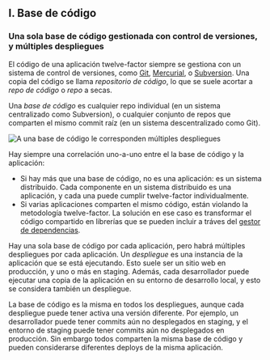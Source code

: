 ## I. Base de código
### Una sola base de código gestionada con control de versiones, y múltiples despliegues

El código de una aplicación twelve-factor siempre se gestiona con un sistema de control de versiones, como [Git](http://git-scm.com/), [Mercurial](http://mercurial.selenic.com/), o [Subversion](http://subversion.apache.org/). Una copia del código se llama *repositorio de código*, lo que se suele acortar a *repo de código* o *repo* a secas.

Una *base de código* es cualquier repo individual (en un sistema centralizado como Subversion), o cualquier conjunto de repos que comparten el mismo commit raíz (en un sistema descentralizado como Git).

![A una base de código le corresponden múltiples despliegues](/images/codebase-deploys.png)

Hay siempre una correlación uno-a-uno entre el la base de código y la aplicación:

* Si hay más que una base de código, no es una aplicación: es un sistema distribuido. Cada componente en un sistema distribuido es una aplicación, y cada una puede cumplir twelve-factor individualmente.
* Si varias aplicaciones comparten el mismo código, están violando la metodología twelve-factor. La solución en ese caso es transformar el código compartido en librerías que se pueden incluir a tráves del [gestor de dependencias](./dependencies).

Hay una sola base de código por cada aplicación, pero habrá múltiples despliegues por cada aplicación. Un *despliegue* es una instancia de la aplicación que se está ejecutando. Esto suele ser un sitio web en producción, y uno o más en staging. Además, cada desarrollador puede ejecutar una copia de la aplicación en su entorno de desarrollo local, y esto se considera también un despliegue.

La base de código es la misma en todos los despliegues, aunque cada despliegue puede tener activa una versión diferente. Por ejemplo, un desarrollador puede tener commits aún no desplegados en staging, y el entorno de staging puede tener commits aún no desplegados en producción. Sin embargo todos comparten la misma base de código y pueden considerarse diferentes deploys de la misma aplicación.
